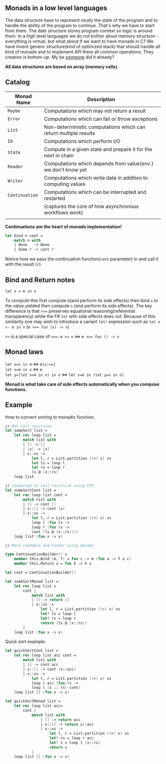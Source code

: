## Monads in a low level languages

The data structure have to represent nicely the state of the program and to
handle the ability of the program to continue. That's why we have to start from
them. The date structure stores program context so logic is around them. In a
high level languages we do not bother about memory structure - everything is
virtual, but what about if we want to have monads in C? We have invent generic
structure(kind of optimized stack) that should handle all kind of monads and to
implement API there all common operations. They creation is bottom-up.
My be [someone](https://github.com/koka-lang/libhandler) did it already?

**All data structures are based on array (memory cells).**

## Catalog

Monad Name  | Description
---------   | --------------
`Maybe`     | Computations which may not return a result
`Error`     | Computations which can fail or throw exceptions
`List`      | Non-deterministic computations which can return multiple results
`IO`        | Computations which perform I/O
`State`     | Compute in a given state and prepare it for the next in chain
`Reader`    | Computations which depends from value(env.) we don't know yet
`Writer`    | Computations which write data in addition to computing values
`Continuation` | Computations which can be interrupted and restarted
               | (captures the core of how asynchronous workflows work)
               |

**Continuations are the heart of monads implementation!**

```fsharp
let bind n cont =
    match n with
    | None   -> None
    | Some r -> cont r
```
Notice how we pass the continuation function(`cont` parameter) in and call it with the result (`r`).

## Bind and Return notes

`let x = m in n`

To compute this first compute `m`(and perform its side effects) then bind `x` to the
value yielded then compute `n` (and perform its side effects). The key difference is
that `>>=` preserves equational reasoning(referential transparency) while the F# `let`
with side effects does not.
Because of this similarity one may wish to introduce a variant `let!` expression
such as `let x <- m in n` (`m >>= fun (x) -> n`)

`>>` is a special case of `>>=`: `m >> n` <=> `m >>= fun () -> n`

## Monad laws

`let x=v in m` <=> `m[x:=v]` <br/>
`let x=m in x` <=> `m`       <br/>
`let y=(let x=m in n) in o` <=> `let x=m in (let y=n in o)` <br/>

**Monad is what take care of side effects automatically when you compose functions.**

## Example

How to convert sorting to monadic function.

```fsharp
// Not tail recursive
let someSort list =
    let rec loop list =
        match list with
        | [] -> []
        | [x] -> [x]
        | x::xs ->
            let l, r = List.partition ((>) x) xs
            let ls = loop l
            let rs = loop r
            ls @ (x::rs)
    loop list
```

```fsharp
// Converted to tail recursive using CPS
let someSortCont list =
    let rec loop list cont =
        match list with
        | [] -> cont []
        | x::[] -> cont [x]
        | x::xs ->
            let l, r = List.partition ((>) x) xs
            loop l (fun ls ->
            loop r (fun rs ->
            cont (ls @ (x::rs))))
    loop list (fun x -> x)
```

```fsharp
// More readable and faster using monads

type ContinuationBuilder() =
    member this.Bind (m, f) = fun c -> m (fun a -> f a c)
    member this.Return x = fun k -> k x

let cont = ContinuationBuilder()
```

```fsharp
let someSortMonad list =
    let rec loop list =
        cont {
            match list with
            | [] -> return []
            | x::xs ->
                let l, r = List.partition ((>) x) xs
                let! ls = loop l
                let! rs = loop r
                return (ls @ (x::rs))
        }
    loop list (fun x -> x)
```

Quick sort example:

```fsharp
let quickSortCont list =
    let rec loop list acc cont =
        match list with
        | [] -> cont acc
        | x::[] -> cont (x::acc)
        | x::xs ->
            let l, r = List.partition ((>) x) xs
            loop r acc (fun rs ->
            loop l (x :: rs) cont)
    loop list [] (fun x -> x)

let quickSortMonad list =
    let rec loop list acc=
        cont {
            match list with
                | [] -> return acc
                | x::[] -> return x::acc
                | x::xs ->
                    let l, r = List.partition ((>) x) xs
                    let! rs = loop r acc
                    let! s = loop l (x::rs)
                    return s
            }
    loop list [] (fun x -> x)
```
